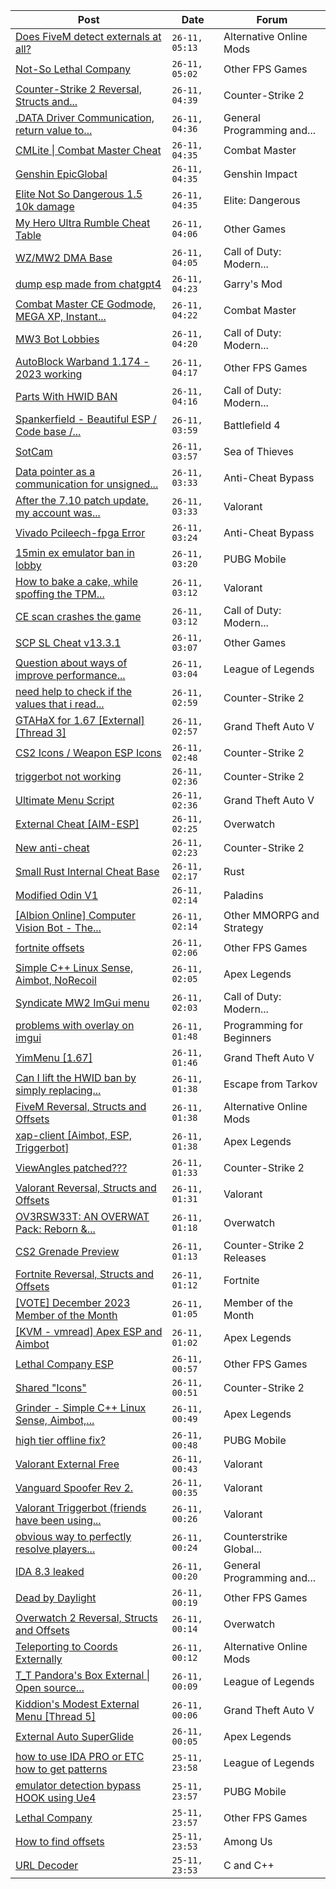 |Post|Date|Forum|
|----|----|-----|
|[Does FiveM detect externals at all?](https://www.unknowncheats.me/forum/alternative-online-mods/612655-fivem-detect-externals.html)|`26-11, 05:13`|Alternative Online Mods|
|[Not-So Lethal Company](https://www.unknowncheats.me/forum/other-fps-games/611490-lethal-company.html)|`26-11, 05:02`|Other FPS Games|
|[Counter-Strike 2 Reversal, Structs and...](https://www.unknowncheats.me/forum/counter-strike-2-a/576077-counter-strike-2-reversal-structs-offsets.html)|`26-11, 04:39`|Counter-Strike 2|
|[.DATA Driver Communication, return value to...](https://www.unknowncheats.me/forum/general-programming-and-reversing/612392-data-driver-communication-return-value-user-mode.html)|`26-11, 04:36`|General Programming and...|
|[CMLite \| Combat Master Cheat](https://www.unknowncheats.me/forum/combat-master/582979-cmlite-combat-master-cheat.html)|`26-11, 04:35`|Combat Master|
|[Genshin EpicGlobal](https://www.unknowncheats.me/forum/genshin-impact/489622-genshin-epicglobal.html)|`26-11, 04:35`|Genshin Impact|
|[Elite Not So Dangerous 1.5 10k damage](https://www.unknowncheats.me/forum/elite-dangerous/583546-elite-dangerous-1-5-10k-damage.html)|`26-11, 04:35`|Elite: Dangerous|
|[My Hero Ultra Rumble Cheat Table](https://www.unknowncheats.me/forum/other-games/604426-hero-ultra-rumble-cheat-table.html)|`26-11, 04:06`|Other Games|
|[WZ/MW2 DMA Base](https://www.unknowncheats.me/forum/call-of-duty-modern-warfare-ii/607356-wz-mw2-dma-base.html)|`26-11, 04:05`|Call of Duty: Modern...|
|[dump esp made from chatgpt4](https://www.unknowncheats.me/forum/garry-s-mod/608841-dump-esp-chatgpt4.html)|`26-11, 04:23`|Garry's Mod|
|[Combat Master CE Godmode, MEGA XP, Instant...](https://www.unknowncheats.me/forum/combat-master/583715-combat-master-ce-godmode-mega-xp-instant-weapon-player-max-level-attachment-mod.html)|`26-11, 04:22`|Combat Master|
|[MW3 Bot Lobbies](https://www.unknowncheats.me/forum/call-of-duty-modern-warfare-iii/610706-mw3-bot-lobbies.html)|`26-11, 04:20`|Call of Duty: Modern...|
|[AutoBlock Warband 1.174 - 2023 working](https://www.unknowncheats.me/forum/other-fps-games/580318-autoblock-warband-1-174-2023-a.html)|`26-11, 04:17`|Other FPS Games|
|[Parts With HWID BAN](https://www.unknowncheats.me/forum/call-of-duty-modern-warfare-iii/612017-hwid-ban.html)|`26-11, 04:16`|Call of Duty: Modern...|
|[Spankerfield - Beautiful ESP / Code base /...](https://www.unknowncheats.me/forum/battlefield-4-a/493695-spankerfield-beautiful-esp-code-base-clean-screenshots.html)|`26-11, 03:59`|Battlefield 4|
|[SotCam](https://www.unknowncheats.me/forum/sea-of-thieves/580178-sotcam.html)|`26-11, 03:57`|Sea of Thieves|
|[Data pointer as a communication for unsigned...](https://www.unknowncheats.me/forum/anti-cheat-bypass/612647-data-pointer-communication-unsigned-driver.html)|`26-11, 03:33`|Anti-Cheat Bypass|
|[After the 7.10 patch update, my account was...](https://www.unknowncheats.me/forum/valorant/611073-7-10-patch-update-account-forced-enable-tpm-2-0-secure-boot.html)|`26-11, 03:33`|Valorant|
|[Vivado Pcileech-fpga Error](https://www.unknowncheats.me/forum/anti-cheat-bypass/612567-vivado-pcileech-fpga-error.html)|`26-11, 03:24`|Anti-Cheat Bypass|
|[15min ex emulator ban in lobby](https://www.unknowncheats.me/forum/pubg-mobile/612645-15min-ex-emulator-ban-lobby.html)|`26-11, 03:20`|PUBG Mobile|
|[How to bake a cake, while spoffing the TPM...](https://www.unknowncheats.me/forum/valorant/612016-bake-cake-spoffing-tpm-secure-boot-telling-riot.html)|`26-11, 03:12`|Valorant|
|[CE scan crashes the game](https://www.unknowncheats.me/forum/call-of-duty-modern-warfare-iii/606605-ce-scan-crashes-game.html)|`26-11, 03:12`|Call of Duty: Modern...|
|[SCP SL Cheat v13.3.1](https://www.unknowncheats.me/forum/other-games/611154-scp-sl-cheat-v13-3-1-a.html)|`26-11, 03:07`|Other Games|
|[Question about ways of improve performance...](https://www.unknowncheats.me/forum/league-of-legends/612520-question-improve-performance-league-maximum.html)|`26-11, 03:04`|League of Legends|
|[need help to check if the values that i read...](https://www.unknowncheats.me/forum/counter-strike-2-a/612483-help-check-values-read-correct.html)|`26-11, 02:59`|Counter-Strike 2|
|[GTAHaX for 1.67 \[External\] \[Thread 3\]](https://www.unknowncheats.me/forum/grand-theft-auto-v/461672-gtahax-1-67-external-thread-3-a.html)|`26-11, 02:57`|Grand Theft Auto V|
|[CS2 Icons / Weapon ESP Icons](https://www.unknowncheats.me/forum/counter-strike-2-a/609986-cs2-icons-weapon-esp-icons.html)|`26-11, 02:48`|Counter-Strike 2|
|[triggerbot not working](https://www.unknowncheats.me/forum/counter-strike-2-a/612642-triggerbot.html)|`26-11, 02:36`|Counter-Strike 2|
|[Ultimate Menu Script](https://www.unknowncheats.me/forum/grand-theft-auto-v/565688-ultimate-menu-script.html)|`26-11, 02:36`|Grand Theft Auto V|
|[External Cheat \[AIM-ESP\]](https://www.unknowncheats.me/forum/overwatch/607405-external-cheat-aim-esp.html)|`26-11, 02:25`|Overwatch|
|[New anti-cheat](https://www.unknowncheats.me/forum/counter-strike-2-a/612577-anti-cheat.html)|`26-11, 02:23`|Counter-Strike 2|
|[Small Rust Internal Cheat Base](https://www.unknowncheats.me/forum/rust/612421-rust-internal-cheat-base.html)|`26-11, 02:17`|Rust|
|[Modified Odin V1](https://www.unknowncheats.me/forum/paladins/585919-modified-odin-v1.html)|`26-11, 02:14`|Paladins|
|[\[Albion Online\] Computer Vision Bot - The...](https://www.unknowncheats.me/forum/other-mmorpg-and-strategy/578334-albion-online-computer-vision-bot-gatherer-2-0-a.html)|`26-11, 02:14`|Other MMORPG and Strategy|
|[fortnite offsets](https://www.unknowncheats.me/forum/other-fps-games/612593-fortnite-offsets.html)|`26-11, 02:06`|Other FPS Games|
|[Simple C++ Linux Sense, Aimbot, NoRecoil](https://www.unknowncheats.me/forum/apex-legends/515784-simple-linux-sense-aimbot-norecoil.html)|`26-11, 02:05`|Apex Legends|
|[Syndicate MW2 ImGui menu](https://www.unknowncheats.me/forum/call-of-duty-modern-warfare-ii/607383-syndicate-mw2-imgui-menu.html)|`26-11, 02:03`|Call of Duty: Modern...|
|[problems with overlay on imgui](https://www.unknowncheats.me/forum/programming-for-beginners/612453-overlay-imgui.html)|`26-11, 01:48`|Programming for Beginners|
|[YimMenu \[1.67\]](https://www.unknowncheats.me/forum/grand-theft-auto-v/476972-yimmenu-1-67-a.html)|`26-11, 01:46`|Grand Theft Auto V|
|[Can I lift the HWID ban by simply replacing...](https://www.unknowncheats.me/forum/escape-from-tarkov/612591-lift-hwid-ban-simply-replacing-hard-drive.html)|`26-11, 01:38`|Escape from Tarkov|
|[FiveM Reversal, Structs and Offsets](https://www.unknowncheats.me/forum/alternative-online-mods/340232-fivem-reversal-structs-offsets.html)|`26-11, 01:38`|Alternative Online Mods|
|[xap-client \[Aimbot, ESP, Triggerbot\]](https://www.unknowncheats.me/forum/apex-legends/606842-xap-client-aimbot-esp-triggerbot.html)|`26-11, 01:38`|Apex Legends|
|[ViewAngles patched???](https://www.unknowncheats.me/forum/counter-strike-2-a/612635-viewangles-patched.html)|`26-11, 01:33`|Counter-Strike 2|
|[Valorant Reversal, Structs and Offsets](https://www.unknowncheats.me/forum/valorant/385792-valorant-reversal-structs-offsets.html)|`26-11, 01:31`|Valorant|
|[OV3RSW33T: AN OVERWAT Pack: Reborn &...](https://www.unknowncheats.me/forum/overwatch/603412-ov3rsw33t-overwat-pack-reborn-recoded.html)|`26-11, 01:18`|Overwatch|
|[CS2 Grenade Preview](https://www.unknowncheats.me/forum/counter-strike-2-releases/611989-cs2-grenade-preview.html)|`26-11, 01:13`|Counter-Strike 2 Releases|
|[Fortnite Reversal, Structs and Offsets](https://www.unknowncheats.me/forum/fortnite/235061-fortnite-reversal-structs-offsets.html)|`26-11, 01:12`|Fortnite|
|[\[VOTE\] December 2023 Member of the Month](https://www.unknowncheats.me/forum/member-of-the-month/612570-vote-december-2023-month.html)|`26-11, 01:05`|Member of the Month|
|[\[KVM - vmread\] Apex ESP and Aimbot](https://www.unknowncheats.me/forum/apex-legends/406426-kvm-vmread-apex-esp-aimbot.html)|`26-11, 01:02`|Apex Legends|
|[Lethal Company ESP](https://www.unknowncheats.me/forum/other-fps-games/612099-lethal-company-esp.html)|`26-11, 00:57`|Other FPS Games|
|[Shared "Icons"](https://www.unknowncheats.me/forum/counter-strike-2-a/612537-shared-icons.html)|`26-11, 00:51`|Counter-Strike 2|
|[Grinder - Simple C++ Linux Sense, Aimbot,...](https://www.unknowncheats.me/forum/apex-legends/605888-grinder-simple-linux-sense-aimbot-triggerbot.html)|`26-11, 00:49`|Apex Legends|
|[high tier offline fix?](https://www.unknowncheats.me/forum/pubg-mobile/612595-tier-offline-fix.html)|`26-11, 00:48`|PUBG Mobile|
|[Valorant External Free](https://www.unknowncheats.me/forum/valorant/612035-valorant-external-free.html)|`26-11, 00:43`|Valorant|
|[Vanguard Spoofer Rev 2.](https://www.unknowncheats.me/forum/valorant/612562-vanguard-spoofer-rev-2-a.html)|`26-11, 00:35`|Valorant|
|[Valorant Triggerbot (friends have been using...](https://www.unknowncheats.me/forum/valorant/612341-valorant-triggerbot-friends-using.html)|`26-11, 00:26`|Valorant|
|[obvious way to perfectly resolve players...](https://www.unknowncheats.me/forum/counterstrike-global-offensive/611708-obvious-perfectly-resolve-players-legacy.html)|`26-11, 00:24`|Counterstrike Global...|
|[IDA 8.3 leaked](https://www.unknowncheats.me/forum/general-programming-and-reversing/612626-ida-8-3-leaked.html)|`26-11, 00:20`|General Programming and...|
|[Dead by Daylight](https://www.unknowncheats.me/forum/other-fps-games/178856-dead-daylight.html)|`26-11, 00:19`|Other FPS Games|
|[Overwatch 2 Reversal, Structs and Offsets](https://www.unknowncheats.me/forum/overwatch/516727-overwatch-2-reversal-structs-offsets.html)|`26-11, 00:14`|Overwatch|
|[Teleporting to Coords Externally](https://www.unknowncheats.me/forum/alternative-online-mods/612624-teleporting-coords-externally.html)|`26-11, 00:12`|Alternative Online Mods|
|[T_T Pandora's Box External \| Open source...](https://www.unknowncheats.me/forum/league-of-legends/607822-t_t-pandoras-box-external-source-scripting-platform.html)|`26-11, 00:09`|League of Legends|
|[Kiddion's Modest External Menu \[Thread 5\]](https://www.unknowncheats.me/forum/grand-theft-auto-v/576854-kiddions-modest-external-menu-thread-5-a.html)|`26-11, 00:06`|Grand Theft Auto V|
|[External Auto SuperGlide](https://www.unknowncheats.me/forum/apex-legends/578160-external-auto-superglide.html)|`26-11, 00:05`|Apex Legends|
|[how to use IDA PRO or ETC how to get patterns](https://www.unknowncheats.me/forum/league-of-legends/612586-ida-pro-etc-patterns.html)|`25-11, 23:58`|League of Legends|
|[emulator detection bypass HOOK using Ue4](https://www.unknowncheats.me/forum/pubg-mobile/612615-emulator-detection-bypass-hook-using-ue4.html)|`25-11, 23:57`|PUBG Mobile|
|[Lethal Company](https://www.unknowncheats.me/forum/other-fps-games/611443-lethal-company.html)|`25-11, 23:57`|Other FPS Games|
|[How to find offsets](https://www.unknowncheats.me/forum/among-us/612623-offsets.html)|`25-11, 23:53`|Among Us|
|[URL Decoder](https://www.unknowncheats.me/forum/c-and-c-/612564-url-decoder.html)|`25-11, 23:53`|C and C++|
